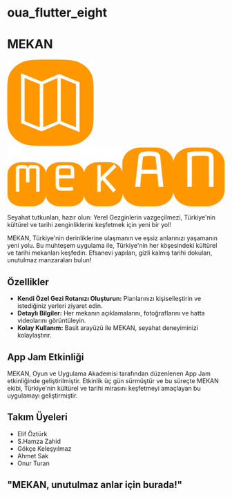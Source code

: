 # oua_flutter_eight

# MEKAN


 <img src="assets/svg/logo.svg" alt="MEKAN Logo" width="200" height="200"> ![MEKAN Logo](assets/svg/mekAN.svg)

Seyahat tutkunları, hazır olun: Yerel Gezginlerin vazgeçilmezi, Türkiye'nin kültürel ve tarihi zenginliklerini keşfetmek için yeni bir yol!

MEKAN, Türkiye'nin derinliklerine ulaşmanın ve eşsiz anlarınızı yaşamanın yeni yolu. Bu muhteşem uygulama ile, Türkiye'nin her köşesindeki kültürel ve tarihi mekanları keşfedin. Efsanevi yapıları, gizli kalmış tarihi dokuları, unutulmaz manzaraları bulun!

## Özellikler

- **Kendi Özel Gezi Rotanızı Oluşturun:** Planlarınızı kişiselleştirin ve istediğiniz yerleri ziyaret edin.
- **Detaylı Bilgiler:** Her mekanın açıklamalarını, fotoğraflarını ve hatta videolarını görüntüleyin.
- **Kolay Kullanım:** Basit arayüzü ile MEKAN, seyahat deneyiminizi kolaylaştırır.

## App Jam Etkinliği

MEKAN, Oyun ve Uygulama Akademisi tarafından düzenlenen App Jam etkinliğinde geliştirilmiştir. Etkinlik üç gün sürmüştür ve bu süreçte MEKAN ekibi, Türkiye'nin kültürel ve tarihi mirasını keşfetmeyi amaçlayan bu uygulamayı geliştirmiştir.

## Takım Üyeleri
- Elif Öztürk
- S.Hamza Zahid
- Gökçe Keleşyılmaz
- Ahmet Sak
- Onur Turan

## "MEKAN, unutulmaz anlar için burada!"

